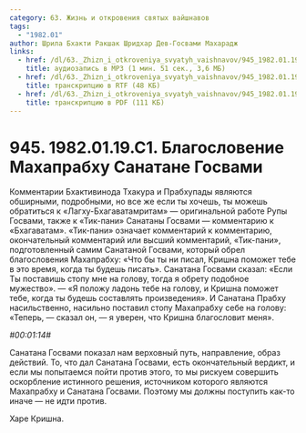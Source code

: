 ```yaml
---
category: 63. Жизнь и откровения святых вайшнавов
tags:
  - "1982.01"
author: Шрила Бхакти Ракшак Шридхар Дев-Госвами Махарадж
links:
  - href: /dl/63._Zhizn_i_otkroveniya_svyatyh_vaishnavov/945_1982.01.19.C1_SridharMj_Blagoslovenie_Mahaprabhu_Sanatane_Gosvami.mp3
    title: аудиозапись в MP3 (1 мин. 51 сек., 3,6 МБ)
  - href: /dl/63._Zhizn_i_otkroveniya_svyatyh_vaishnavov/945_1982.01.19.C1_SridharMj_Blagoslovenie_Mahaprabhu_Sanatane_Gosvami.rtf
    title: транскрипцию в RTF (48 КБ)
  - href: /dl/63._Zhizn_i_otkroveniya_svyatyh_vaishnavov/945_1982.01.19.C1_SridharMj_Blagoslovenie_Mahaprabhu_Sanatane_Gosvami.pdf
    title: транскрипцию в PDF (111 КБ)
---
```


# 945. 1982.01.19.C1. Благословение Махапрабху Санатане Госвами

Комментарии Бхактивинода Тхакура и Прабхупады являются обширными, подробными, но все же если ты хочешь, ты можешь обратиться к «Лагху-Бхагаватамритам» — оригинальной работе Рупы Госвами, также к «Тик-пани» Санатаны Госвами — комментарию к «Бхагаватам». «Тик-пани» означает комментарий к комментарию, окончательный комментарий или высший комментарий, «Тик-пани», подготовленный самим Санатаной Госвами, который обрел благословения Махапрабху: «Что бы ты ни писал, Кришна поможет тебе в это время, когда ты будешь писать». Санатана Госвами сказал: «Если Ты поставишь стопу мне на голову, тогда я обрету подобное мужество». — «Я положу ладонь тебе на голову, и Кришна поможет тебе, когда ты будешь составлять произведения». И Санатана Прабху насильственно, насильно поставил стопу Махапрабху себе на голову: «Теперь, — сказал он, — я уверен, что Кришна благословит меня».

*#00:01:14#*

Санатана Госвами показал нам верховный путь, направление, образ действий. То, что дал Санатана Госвами, есть окончательный вердикт, и если мы попытаемся пойти против этого, то мы рискуем совершить оскорбление истинного решения, источником которого являются Махапрабху и Санатана Госвами. Поэтому мы должны поступить как-то иначе — не идти против.

Харе Кришна.

